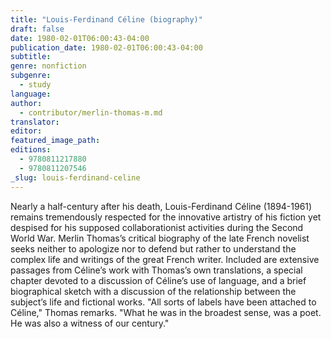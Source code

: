 ```yaml
---
title: "Louis-Ferdinand Céline (biography)"
draft: false
date: 1980-02-01T06:00:43-04:00
publication_date: 1980-02-01T06:00:43-04:00
subtitle:
genre: nonfiction
subgenre:
  - study
language:
author:
  - contributor/merlin-thomas-m.md
translator:
editor:
featured_image_path:
editions:
  - 9780811217880
  - 9780811207546
_slug: louis-ferdinand-celine
---
```


Nearly a half-century after his death, Louis-Ferdinand Céline (1894-1961) remains tremendously respected for the innovative artistry of his fiction yet despised for his supposed collaborationist activities during the Second World War. Merlin Thomas’s critical biography of the late French novelist seeks neither to apologize nor to defend but rather to understand the complex life and writings of the great French writer. Included are extensive passages from Céline’s work with Thomas’s own translations, a special chapter devoted to a discussion of Céline’s use of language, and a brief biographical sketch with a discussion of the relationship between the subject’s life and fictional works. "All sorts of labels have been attached to Céline," Thomas remarks. "What he was in the broadest sense, was a poet. He was also a witness of our century."

